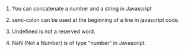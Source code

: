 1. You can concatenate a number and a string in Javascript 

2. semi-colon can be used at the beginning of a line in javascript code.

3. Undefined is not a reserved word. 

4. NaN (Not a Number) is of type "number" in Javascript.
